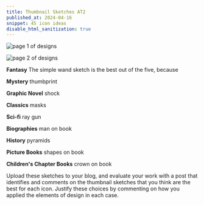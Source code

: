 ```yaml
---
title: Thumbnail Sketches AT2
published_at: 2024-04-16
snippet: 45 icon ideas 
disable_html_sanitization: true
---
```


![page 1 of designs](/w06s2/thumbnail1.png)

![page 2 of designs](/w06s2/thumbnail2.png)

**Fantasy**
The simple wand sketch is the best out of the five, because 

**Mystery**
thumbprint 

**Graphic Novel**
shock 

**Classics**
masks

**Sci-fi**
ray gun

**Biographies**
man on book

**History**
pyramids

**Picture Books**
shapes on book

**Children's Chapter Books**
crown on book

Upload these sketches to your blog, and evaluate your work with a post that identifies and comments on the thumbnail sketches that you think are the best for each icon. Justify these choices by commenting on how you applied the elements of design in each case.